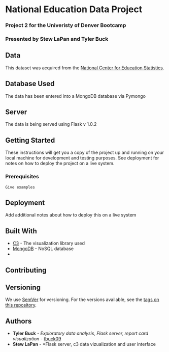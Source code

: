 # National Education Data Project
### Project 2 for the Univeristy of Denver Bootcamp
### Presented by Stew LaPan and Tyler Buck

## Data
This dataset was acquired from the [National Center for Education Statistics](https://nces.ed.gov/nationsreportcard/about/).

## Database Used
The data has been entered into a MongoDB database via Pymongo 

## Server
The data is being served using Flask v 1.0.2


## Getting Started

These instructions will get you a copy of the project up and running on your local machine for development and testing purposes. See deployment for notes on how to deploy the project on a live system.

### Prerequisites


```
Give examples
```



## Deployment

Add additional notes about how to deploy this on a live system

## Built With

* [C3](https://github.com/c3js/c3/releases/tag/v0.7.2) - The visualization library used
* [MongoDB](https://www.mongodb.com/download-center/community) - NoSQL database
* 

## Contributing


## Versioning

We use [SemVer](http://semver.org/) for versioning. For the versions available, see the [tags on this repository](https://github.com/your/project/tags). 

## Authors

* **Tyler Buck** - *Exploratory data analysis, Flask server, report card visualization* - [tbuck09](https://github.com/tbuck09)
* **Stew LaPan** - *Flask server, c3 data vizualization and user interface

